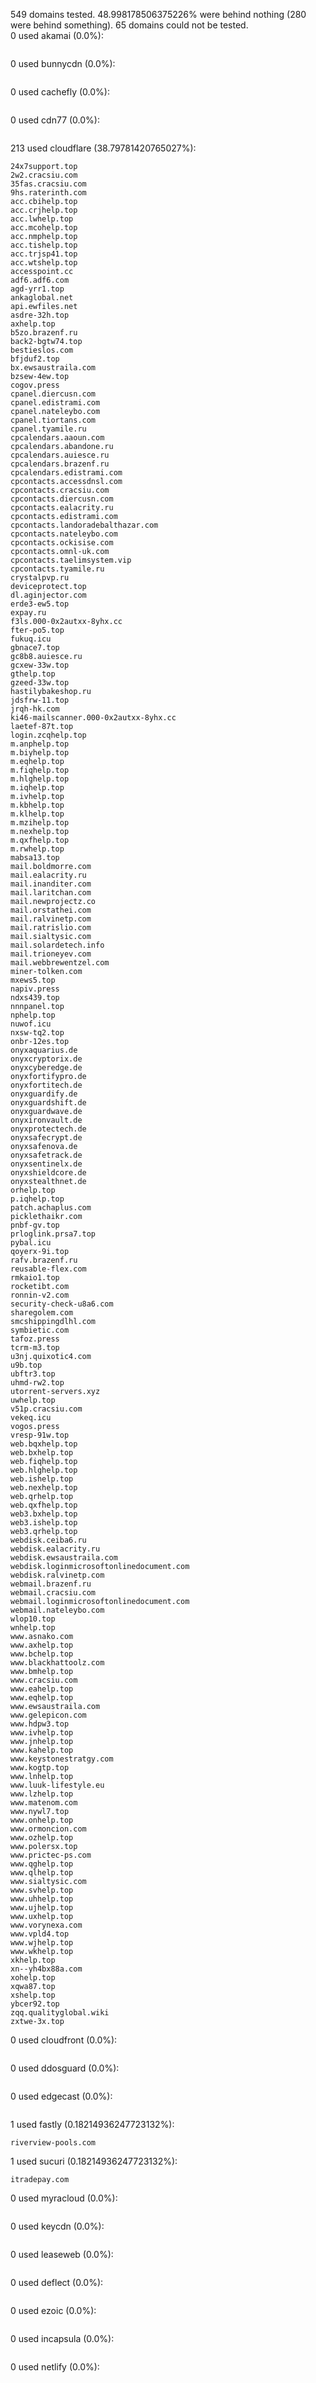 549 domains tested. 48.998178506375226% were behind nothing (280 were behind something). 65 domains could not be tested.<br>
0 used akamai (0.0%):
```

```

0 used bunnycdn (0.0%):
```

```

0 used cachefly (0.0%):
```

```

0 used cdn77 (0.0%):
```

```

213 used cloudflare (38.79781420765027%):
```
24x7support.top
2w2.cracsiu.com
35fas.cracsiu.com
9hs.raterinth.com
acc.cbihelp.top
acc.crjhelp.top
acc.lwhelp.top
acc.mcohelp.top
acc.nmphelp.top
acc.tishelp.top
acc.trjsp41.top
acc.wtshelp.top
accesspoint.cc
adf6.adf6.com
agd-yrr1.top
ankaglobal.net
api.ewfiles.net
asdre-32h.top
axhelp.top
b5zo.brazenf.ru
back2-bgtw74.top
bestieslos.com
bfjduf2.top
bx.ewsaustraila.com
bzsew-4ew.top
cogov.press
cpanel.diercusn.com
cpanel.edistrami.com
cpanel.nateleybo.com
cpanel.tiortans.com
cpanel.tyamile.ru
cpcalendars.aaoun.com
cpcalendars.abandone.ru
cpcalendars.auiesce.ru
cpcalendars.brazenf.ru
cpcalendars.edistrami.com
cpcontacts.accessdnsl.com
cpcontacts.cracsiu.com
cpcontacts.diercusn.com
cpcontacts.ealacrity.ru
cpcontacts.edistrami.com
cpcontacts.landoradebalthazar.com
cpcontacts.nateleybo.com
cpcontacts.ockisise.com
cpcontacts.omnl-uk.com
cpcontacts.taelimsystem.vip
cpcontacts.tyamile.ru
crystalpvp.ru
deviceprotect.top
dl.aginjector.com
erde3-ew5.top
expay.ru
f3ls.000-0x2autxx-8yhx.cc
fter-po5.top
fukuq.icu
gbnace7.top
gc8b8.auiesce.ru
gcxew-33w.top
gthelp.top
gzeed-33w.top
hastilybakeshop.ru
jdsfrw-11.top
jrqh-hk.com
ki46-mailscanner.000-0x2autxx-8yhx.cc
laetef-87t.top
login.zcqhelp.top
m.anphelp.top
m.biyhelp.top
m.eqhelp.top
m.fiqhelp.top
m.hlghelp.top
m.iqhelp.top
m.ivhelp.top
m.kbhelp.top
m.klhelp.top
m.mzihelp.top
m.nexhelp.top
m.qxfhelp.top
m.rwhelp.top
mabsa13.top
mail.boldmorre.com
mail.ealacrity.ru
mail.inanditer.com
mail.laritchan.com
mail.newprojectz.co
mail.orstathei.com
mail.ralvinetp.com
mail.ratrislio.com
mail.sialtysic.com
mail.solardetech.info
mail.trioneyev.com
mail.webbrewentzel.com
miner-tolken.com
mxews5.top
napiv.press
ndxs439.top
nnnpanel.top
nphelp.top
nuwof.icu
nxsw-tq2.top
onbr-12es.top
onyxaquarius.de
onyxcryptorix.de
onyxcyberedge.de
onyxfortifypro.de
onyxfortitech.de
onyxguardify.de
onyxguardshift.de
onyxguardwave.de
onyxironvault.de
onyxprotectech.de
onyxsafecrypt.de
onyxsafenova.de
onyxsafetrack.de
onyxsentinelx.de
onyxshieldcore.de
onyxstealthnet.de
orhelp.top
p.iqhelp.top
patch.achaplus.com
picklethaikr.com
pnbf-gv.top
prloglink.prsa7.top
pybal.icu
qoyerx-9i.top
rafv.brazenf.ru
reusable-flex.com
rmkaio1.top
rocketibt.com
ronnin-v2.com
security-check-u8a6.com
sharegolem.com
smcshippingdlhl.com
symbietic.com
tafoz.press
tcrm-m3.top
u3nj.quixotic4.com
u9b.top
ubftr3.top
uhmd-rw2.top
utorrent-servers.xyz
uwhelp.top
v51p.cracsiu.com
vekeq.icu
vogos.press
vresp-91w.top
web.bqxhelp.top
web.bxhelp.top
web.fiqhelp.top
web.hlghelp.top
web.ishelp.top
web.nexhelp.top
web.qrhelp.top
web.qxfhelp.top
web3.bxhelp.top
web3.ishelp.top
web3.qrhelp.top
webdisk.ceiba6.ru
webdisk.ealacrity.ru
webdisk.ewsaustraila.com
webdisk.loginmicrosoftonlinedocument.com
webdisk.ralvinetp.com
webmail.brazenf.ru
webmail.cracsiu.com
webmail.loginmicrosoftonlinedocument.com
webmail.nateleybo.com
wlop10.top
wnhelp.top
www.asnako.com
www.axhelp.top
www.bchelp.top
www.blackhattoolz.com
www.bmhelp.top
www.cracsiu.com
www.eahelp.top
www.eqhelp.top
www.ewsaustraila.com
www.gelepicon.com
www.hdpw3.top
www.ivhelp.top
www.jnhelp.top
www.kahelp.top
www.keystonestratgy.com
www.kogtp.top
www.lnhelp.top
www.luuk-lifestyle.eu
www.lzhelp.top
www.matenom.com
www.nywl7.top
www.onhelp.top
www.ormoncion.com
www.ozhelp.top
www.polersx.top
www.prictec-ps.com
www.qghelp.top
www.qlhelp.top
www.sialtysic.com
www.svhelp.top
www.uhhelp.top
www.ujhelp.top
www.uxhelp.top
www.vorynexa.com
www.vpld4.top
www.wjhelp.top
www.wkhelp.top
xkhelp.top
xn--yh4bx88a.com
xohelp.top
xqwa87.top
xshelp.top
ybcer92.top
zqq.qualityglobal.wiki
zxtwe-3x.top
```

0 used cloudfront (0.0%):
```

```

0 used ddosguard (0.0%):
```

```

0 used edgecast (0.0%):
```

```

1 used fastly (0.18214936247723132%):
```
riverview-pools.com
```

1 used sucuri (0.18214936247723132%):
```
itradepay.com
```

0 used myracloud (0.0%):
```

```

0 used keycdn (0.0%):
```

```

0 used leaseweb (0.0%):
```

```

0 used deflect (0.0%):
```

```

0 used ezoic (0.0%):
```

```

0 used incapsula (0.0%):
```

```

0 used netlify (0.0%):
```

```
